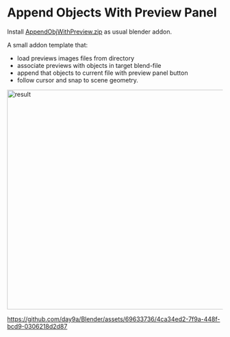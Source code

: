 # Append Objects With Preview Panel

Install [AppendObjWithPreview.zip](AppendObjWithPreview.zip) as usual blender addon.

A small addon template that:
- load previews images files from directory
- associate previews with objects in target blend-file
- append that objects to current file with preview panel button
- follow cursor and snap to scene geometry.





<img src="AppendObjectsWithPreview.gif" alt="result" width="512" height="512">



https://github.com/day9a/Blender/assets/69633736/4ca34ed2-7f9a-448f-bcd9-0306218d2d87

